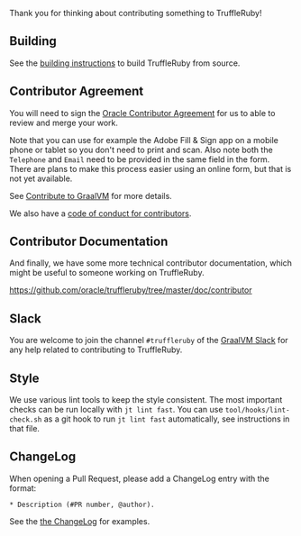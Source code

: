 Thank you for thinking about contributing something to TruffleRuby!

## Building

See the [building instructions](doc/contributor/workflow.md) to build TruffleRuby from source.

## Contributor Agreement

You will need to sign the [Oracle Contributor Agreement](https://www.oracle.com/technical-resources/oracle-contributor-agreement.html)
for us to able to review and merge your work.

Note that you can use for example the Adobe Fill & Sign app on a mobile phone or tablet so you don't need to print and scan.
Also note both the `Telephone` and `Email` need to be provided in the same field in the form.
There are plans to make this process easier using an online form, but that is not yet available.

See [Contribute to GraalVM](https://www.graalvm.org/community/contributors/#ii-sign-the-oracle-contributor-agreement)
for more details.

We also have a [code of conduct for contributors](http://www.graalvm.org/community/conduct/).

## Contributor Documentation

And finally, we have some more technical contributor documentation, which might
be useful to someone working on TruffleRuby.

https://github.com/oracle/truffleruby/tree/master/doc/contributor

## Slack

You are welcome to join the channel `#truffleruby` of the
[GraalVM Slack](https://www.graalvm.org/community/#community-support)
for any help related to contributing to TruffleRuby.

## Style

We use various lint tools to keep the style consistent.
The most important checks can be run locally with `jt lint fast`.
You can use `tool/hooks/lint-check.sh` as a git hook to run `jt lint fast` automatically, see instructions in that file.

## ChangeLog

When opening a Pull Request, please add a ChangeLog entry with the format:

```
* Description (#PR number, @author).
```

See the [the ChangeLog](CHANGELOG.md) for examples.
